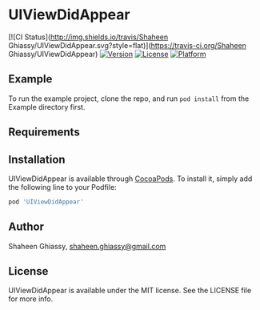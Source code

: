 # UIViewDidAppear

[![CI Status](http://img.shields.io/travis/Shaheen Ghiassy/UIViewDidAppear.svg?style=flat)](https://travis-ci.org/Shaheen Ghiassy/UIViewDidAppear)
[![Version](https://img.shields.io/cocoapods/v/UIViewDidAppear.svg?style=flat)](http://cocoapods.org/pods/UIViewDidAppear)
[![License](https://img.shields.io/cocoapods/l/UIViewDidAppear.svg?style=flat)](http://cocoapods.org/pods/UIViewDidAppear)
[![Platform](https://img.shields.io/cocoapods/p/UIViewDidAppear.svg?style=flat)](http://cocoapods.org/pods/UIViewDidAppear)

## Example

To run the example project, clone the repo, and run `pod install` from the Example directory first.

## Requirements

## Installation

UIViewDidAppear is available through [CocoaPods](http://cocoapods.org). To install
it, simply add the following line to your Podfile:

```ruby
pod 'UIViewDidAppear'
```

## Author

Shaheen Ghiassy, shaheen.ghiassy@gmail.com

## License

UIViewDidAppear is available under the MIT license. See the LICENSE file for more info.
